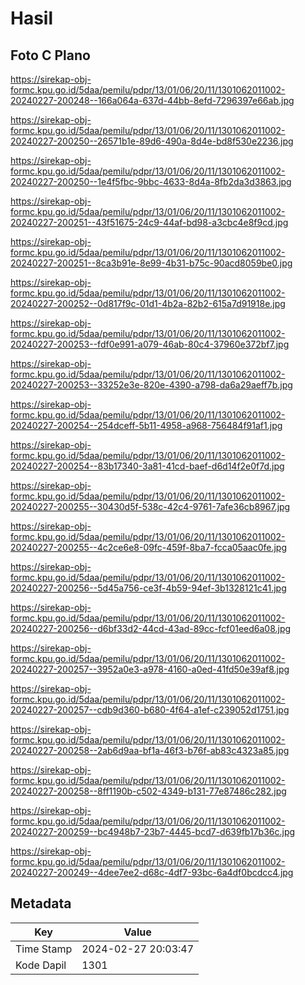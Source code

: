 # Hasil

## Foto C Plano

https://sirekap-obj-formc.kpu.go.id/5daa/pemilu/pdpr/13/01/06/20/11/1301062011002-20240227-200248--166a064a-637d-44bb-8efd-7296397e66ab.jpg

https://sirekap-obj-formc.kpu.go.id/5daa/pemilu/pdpr/13/01/06/20/11/1301062011002-20240227-200250--26571b1e-89d6-490a-8d4e-bd8f530e2236.jpg

https://sirekap-obj-formc.kpu.go.id/5daa/pemilu/pdpr/13/01/06/20/11/1301062011002-20240227-200250--1e4f5fbc-9bbc-4633-8d4a-8fb2da3d3863.jpg

https://sirekap-obj-formc.kpu.go.id/5daa/pemilu/pdpr/13/01/06/20/11/1301062011002-20240227-200251--43f51675-24c9-44af-bd98-a3cbc4e8f9cd.jpg

https://sirekap-obj-formc.kpu.go.id/5daa/pemilu/pdpr/13/01/06/20/11/1301062011002-20240227-200251--8ca3b91e-8e99-4b31-b75c-90acd8059be0.jpg

https://sirekap-obj-formc.kpu.go.id/5daa/pemilu/pdpr/13/01/06/20/11/1301062011002-20240227-200252--0d817f9c-01d1-4b2a-82b2-615a7d91918e.jpg

https://sirekap-obj-formc.kpu.go.id/5daa/pemilu/pdpr/13/01/06/20/11/1301062011002-20240227-200253--fdf0e991-a079-46ab-80c4-37960e372bf7.jpg

https://sirekap-obj-formc.kpu.go.id/5daa/pemilu/pdpr/13/01/06/20/11/1301062011002-20240227-200253--33252e3e-820e-4390-a798-da6a29aeff7b.jpg

https://sirekap-obj-formc.kpu.go.id/5daa/pemilu/pdpr/13/01/06/20/11/1301062011002-20240227-200254--254dceff-5b11-4958-a968-756484f91af1.jpg

https://sirekap-obj-formc.kpu.go.id/5daa/pemilu/pdpr/13/01/06/20/11/1301062011002-20240227-200254--83b17340-3a81-41cd-baef-d6d14f2e0f7d.jpg

https://sirekap-obj-formc.kpu.go.id/5daa/pemilu/pdpr/13/01/06/20/11/1301062011002-20240227-200255--30430d5f-538c-42c4-9761-7afe36cb8967.jpg

https://sirekap-obj-formc.kpu.go.id/5daa/pemilu/pdpr/13/01/06/20/11/1301062011002-20240227-200255--4c2ce6e8-09fc-459f-8ba7-fcca05aac0fe.jpg

https://sirekap-obj-formc.kpu.go.id/5daa/pemilu/pdpr/13/01/06/20/11/1301062011002-20240227-200256--5d45a756-ce3f-4b59-94ef-3b1328121c41.jpg

https://sirekap-obj-formc.kpu.go.id/5daa/pemilu/pdpr/13/01/06/20/11/1301062011002-20240227-200256--d6bf33d2-44cd-43ad-89cc-fcf01eed6a08.jpg

https://sirekap-obj-formc.kpu.go.id/5daa/pemilu/pdpr/13/01/06/20/11/1301062011002-20240227-200257--3952a0e3-a978-4160-a0ed-41fd50e39af8.jpg

https://sirekap-obj-formc.kpu.go.id/5daa/pemilu/pdpr/13/01/06/20/11/1301062011002-20240227-200257--cdb9d360-b680-4f64-a1ef-c239052d1751.jpg

https://sirekap-obj-formc.kpu.go.id/5daa/pemilu/pdpr/13/01/06/20/11/1301062011002-20240227-200258--2ab6d9aa-bf1a-46f3-b76f-ab83c4323a85.jpg

https://sirekap-obj-formc.kpu.go.id/5daa/pemilu/pdpr/13/01/06/20/11/1301062011002-20240227-200258--8ff1190b-c502-4349-b131-77e87486c282.jpg

https://sirekap-obj-formc.kpu.go.id/5daa/pemilu/pdpr/13/01/06/20/11/1301062011002-20240227-200259--bc4948b7-23b7-4445-bcd7-d639fb17b36c.jpg

https://sirekap-obj-formc.kpu.go.id/5daa/pemilu/pdpr/13/01/06/20/11/1301062011002-20240227-200249--4dee7ee2-d68c-4df7-93bc-6a4df0bcdcc4.jpg


## Metadata

| Key        | Value               |
| ---------- | ------------------- |
| Time Stamp | 2024-02-27 20:03:47 |
| Kode Dapil | 1301                |



